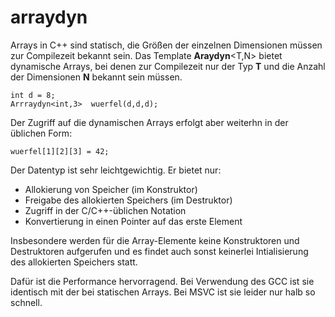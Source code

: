 # arraydyn
Arrays in C++ sind statisch, die Größen der einzelnen Dimensionen müssen zur
Compilezeit bekannt sein. Das Template **Araydyn**<T,N> bietet dynamische Arrays,
bei denen zur Compilezeit nur der Typ **T** und die Anzahl der Dimensionen **N**
bekannt sein  müssen.
```
int d = 8;
Arrraydyn<int,3>  wuerfel(d,d,d);
```
Der Zugriff auf die dynamischen Arrays erfolgt aber weiterhn in der üblichen Form:
```
wuerfel[1][2][3] = 42;
```
Der Datentyp ist sehr leichtgewichtig. Er bietet nur:
+ Allokierung von Speicher (im Konstruktor)
+ Freigabe des allokierten Speichers (im Destruktor)
+ Zugriff in der C/C++-üblichen Notation
+ Konvertierung in einen Pointer auf das erste Element

Insbesondere werden für die Array-Elemente keine Konstruktoren und Destruktoren aufgerufen
und es findet auch sonst keinerlei Intialisierung des allokierten Speichers statt.

Dafür ist die Performance hervorragend. Bei Verwendung des GCC ist sie identisch mit der
bei statischen Arrays. Bei MSVC ist sie leider nur halb so schnell.
